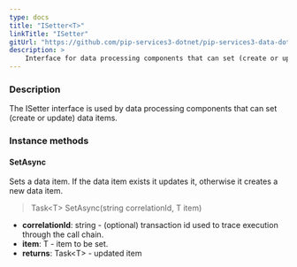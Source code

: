 ```yaml
---
type: docs
title: "ISetter<T>"
linkTitle: "ISetter"
gitUrl: "https://github.com/pip-services3-dotnet/pip-services3-data-dotnet"
description: >
    Interface for data processing components that can set (create or update) data items.
---
```


### Description

The ISetter interface is used by data processing components that can set (create or update) data items.

### Instance methods

#### SetAsync
Sets a data item. If the data item exists it updates it, otherwise it creates a new data item.

> Task\<T\> SetAsync(string correlationId, T item)

- **correlationId**: string - (optional) transaction id used to trace execution through the call chain.
- **item**: T - item to be set.
- **returns**: Task\<T\> - updated item

